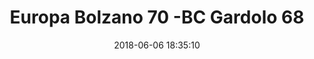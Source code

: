 ---
title: Europa Bolzano 70 -BC Gardolo 68
date: 2018-06-06 18:35:10
squadra-a: Bc Gardolo
punteggio-a: 70
squadra-b: Europa Bolzano
punteggio-b: 68
partite/squadra: under-18-17-18
luogo: PALAMAZZALI
categoria: under 18
---